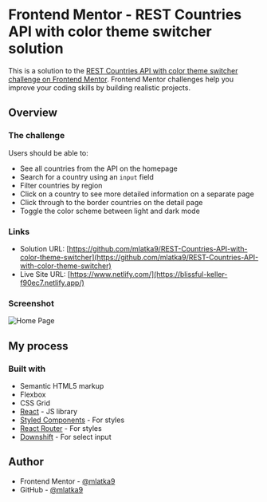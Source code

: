 # Frontend Mentor - REST Countries API with color theme switcher solution

This is a solution to the [REST Countries API with color theme switcher challenge on Frontend Mentor](https://www.frontendmentor.io/challenges/rest-countries-api-with-color-theme-switcher-5cacc469fec04111f7b848ca). Frontend Mentor challenges help you improve your coding skills by building realistic projects. 

## Overview

### The challenge

Users should be able to:

- See all countries from the API on the homepage
- Search for a country using an `input` field
- Filter countries by region
- Click on a country to see more detailed information on a separate page
- Click through to the border countries on the detail page
- Toggle the color scheme between light and dark mode

### Links

- Solution URL: [https://github.com/mlatka9/REST-Countries-API-with-color-theme-switcher](https://github.com/mlatka9/REST-Countries-API-with-color-theme-switcher)
- Live Site URL: [https://www.netlify.com/](https://blissful-keller-f90ec7.netlify.app/)

### Screenshot

![Home Page](https://user-images.githubusercontent.com/72691985/143434896-96c2ecaf-d4d5-4648-a78d-cd66a0bee0b2.png)


## My process

### Built with

- Semantic HTML5 markup
- Flexbox
- CSS Grid
- [React](https://reactjs.org/) - JS library
- [Styled Components](https://styled-components.com/) - For styles
- [React Router](https://reactrouter.com/) - For styles
- [Downshift](https://www.downshift-js.com/) - For select input

## Author

- Frontend Mentor - [@mlatka9](https://www.frontendmentor.io/profile/mlatka9)
- GitHub - [@mlatka9](https://github.com/mlatka9)
